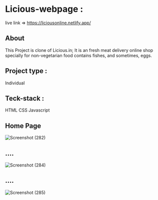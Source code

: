 # Licious-webpage :
live link => https://liciousonline.netlify.app/

## About
This Project is clone of Licious.in; It is an fresh meat delivery online shop specially for non-vegetarian food contains fishes, and sometimes, eggs.

## Project type :
Individual

## Teck-stack :
HTML
CSS
Javascript

## Home Page
![Screenshot (282)](https://user-images.githubusercontent.com/101568121/192551307-223fc315-05c8-4056-9f6c-4c8390510fad.png)

## ....
![Screenshot (284)](https://user-images.githubusercontent.com/101568121/192551348-77823032-a02d-4852-8d78-bdb56ab26d6b.png)

## ....
![Screenshot (285)](https://user-images.githubusercontent.com/101568121/192551366-3ae42534-6eac-42d3-8eae-d8da1203dfbe.png)
